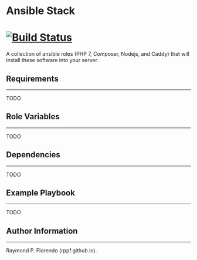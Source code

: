 # Ansible Stack

[![Build Status](https://travis-ci.org/rppf/ansible-stack.svg?branch=master)](https://travis-ci.org/rppf/ansible-stack)
=========

A collection of ansible roles (PHP 7, Composer, Nodejs, and Caddy) that will install these software into your server. 

## Requirements
------------

TODO

## Role Variables
--------------

TODO

## Dependencies
------------

TODO

## Example Playbook
----------------

TODO

## Author Information
------------------

Raymond P. Florendo (rppf.github.io).
